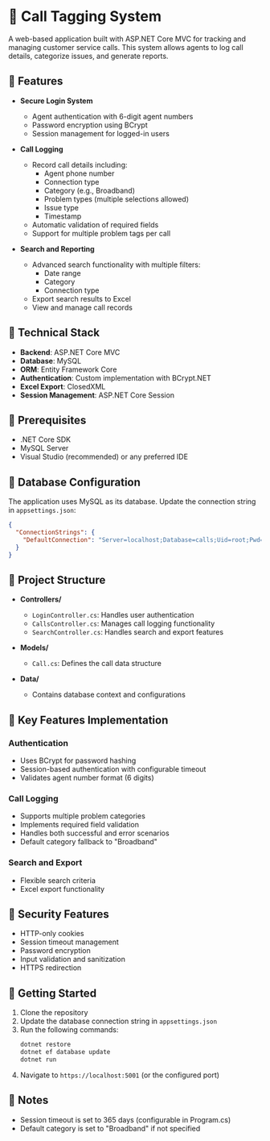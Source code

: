 # 🚀 Call Tagging System

A web-based application built with ASP.NET Core MVC for tracking and managing customer service calls. This system allows agents to log call details, categorize issues, and generate reports.

## 📂 Features

- **Secure Login System**
  - Agent authentication with 6-digit agent numbers
  - Password encryption using BCrypt
  - Session management for logged-in users

- **Call Logging**
  - Record call details including:
    - Agent phone number
    - Connection type
    - Category (e.g., Broadband)
    - Problem types (multiple selections allowed)
    - Issue type
    - Timestamp
  - Automatic validation of required fields
  - Support for multiple problem tags per call

- **Search and Reporting**
  - Advanced search functionality with multiple filters:
    - Date range
    - Category
    - Connection type
  - Export search results to Excel
  - View and manage call records

## 📂 Technical Stack

- **Backend**: ASP.NET Core MVC
- **Database**: MySQL
- **ORM**: Entity Framework Core
- **Authentication**: Custom implementation with BCrypt.NET
- **Excel Export**: ClosedXML
- **Session Management**: ASP.NET Core Session

## 📂 Prerequisites

- .NET Core SDK
- MySQL Server
- Visual Studio (recommended) or any preferred IDE

## 📂 Database Configuration

The application uses MySQL as its database. Update the connection string in `appsettings.json`:

```json
{
  "ConnectionStrings": {
    "DefaultConnection": "Server=localhost;Database=calls;Uid=root;Pwd=your_password;"
  }
}
```

## 📂 Project Structure

- **Controllers/**
  - `LoginController.cs`: Handles user authentication
  - `CallsController.cs`: Manages call logging functionality
  - `SearchController.cs`: Handles search and export features

- **Models/**
  - `Call.cs`: Defines the call data structure

- **Data/**
  - Contains database context and configurations

## 📂 Key Features Implementation

### Authentication
- Uses BCrypt for password hashing
- Session-based authentication with configurable timeout
- Validates agent number format (6 digits)

### Call Logging
- Supports multiple problem categories
- Implements required field validation
- Handles both successful and error scenarios
- Default category fallback to "Broadband"

### Search and Export
- Flexible search criteria
- Excel export functionality

## 📂 Security Features

- HTTP-only cookies
- Session timeout management
- Password encryption
- Input validation and sanitization
- HTTPS redirection

## 📂 Getting Started

1. Clone the repository
2. Update the database connection string in `appsettings.json`
3. Run the following commands:
   ```bash
   dotnet restore
   dotnet ef database update
   dotnet run
   ```
4. Navigate to `https://localhost:5001` (or the configured port)

## 📂 Notes

- Session timeout is set to 365 days (configurable in Program.cs)
- Default category is set to "Broadband" if not specified
